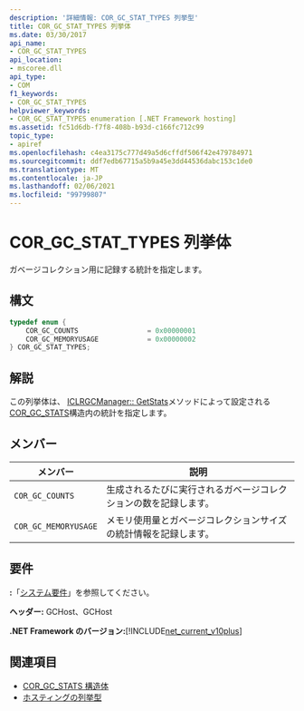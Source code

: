```yaml
---
description: '詳細情報: COR_GC_STAT_TYPES 列挙型'
title: COR_GC_STAT_TYPES 列挙体
ms.date: 03/30/2017
api_name:
- COR_GC_STAT_TYPES
api_location:
- mscoree.dll
api_type:
- COM
f1_keywords:
- COR_GC_STAT_TYPES
helpviewer_keywords:
- COR_GC_STAT_TYPES enumeration [.NET Framework hosting]
ms.assetid: fc51d6db-f7f8-408b-b93d-c166fc712c99
topic_type:
- apiref
ms.openlocfilehash: c4ea3175c777d49a5d6cffdf506f42e479784971
ms.sourcegitcommit: ddf7edb67715a5b9a45e3dd44536dabc153c1de0
ms.translationtype: MT
ms.contentlocale: ja-JP
ms.lasthandoff: 02/06/2021
ms.locfileid: "99799807"
---
```

# <a name="cor_gc_stat_types-enumeration"></a>COR_GC_STAT_TYPES 列挙体

ガベージコレクション用に記録する統計を指定します。  
  
## <a name="syntax"></a>構文  
  
```cpp  
typedef enum {  
    COR_GC_COUNTS                 = 0x00000001  
    COR_GC_MEMORYUSAGE            = 0x00000002  
} COR_GC_STAT_TYPES;  
```  
  
## <a name="remarks"></a>解説  

 この列挙体は、 [ICLRGCManager:: GetStats](iclrgcmanager-getstats-method.md)メソッドによって設定される[COR_GC_STATS](cor-gc-stats-structure.md)構造内の統計を指定します。  
  
## <a name="members"></a>メンバー  
  
|メンバー|説明|  
|------------|-----------------|  
|`COR_GC_COUNTS`|生成されるたびに実行されるガベージコレクションの数を記録します。|  
|`COR_GC_MEMORYUSAGE`|メモリ使用量とガベージコレクションサイズの統計情報を記録します。|  
  
## <a name="requirements"></a>要件  

 **:**「[システム要件](../../get-started/system-requirements.md)」を参照してください。  
  
 **ヘッダー:** GCHost、GCHost  
  
 **.NET Framework のバージョン:**[!INCLUDE[net_current_v10plus](../../../../includes/net-current-v10plus-md.md)]  
  
## <a name="see-also"></a>関連項目

- [COR_GC_STATS 構造体](cor-gc-stats-structure.md)
- [ホスティングの列挙型](hosting-enumerations.md)
